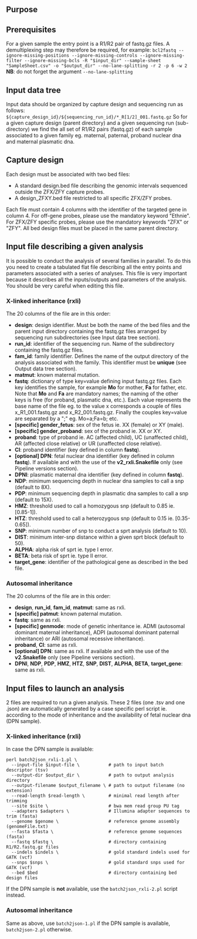 ## Purpose

## Prerequisites
For a given sample the entry point is a R1/R2 pair of fastq.gz files.
A demultiplexing step may therefore be required, for example:
`bcl2fastq --ignore-missing-positions --ignore-missing-controls --ignore-missing-filter --ignore-missing-bcls -R "$input_dir" --sample-sheet "SampleSheet.csv" -o "$output_dir" --no-lane-splitting -r 2 -p 6 -w 2`
**NB**: do not forget the argument `--no-lane-splitting`

## Input data tree
Input data should be organized by capture design and sequencing run as follows:
`${capture_design_id}/${sequencing_run_id}/*_R[1/2]_001.fastq.gz`
So for a given capture design (parent directory) and a given sequencing run (sub-directory) we find the all set of R1/R2 pairs (fastq.gz) of each sample associated to a given family eg. maternal, paternal, proband nuclear dna and maternal plasmatic dna.

## Capture design
Each design must be associated with two bed files:
- A standard design.bed file describing the genomic intervals sequenced outside the ZFX/ZFY capture probes.
- A design_ZFXY.bed file restricted to all specific ZFX/ZFY probes.

Each file must contain 4 columns with the identifier of the targeted gene in column 4.
For off-gene probes, please use the mandatory keyword "Ethnie".
For ZFX/ZFY specific probes, please use the mandatory keywords "ZFX" or "ZFY".
All bed design files must be placed in the same parent directory.

## Input file describing a given analysis
It is possible to conduct the analysis of several families in parallel.
To do this you need to create a tabulated flat file describing all the entry points and parameters associated with a series of analyses. This file is very important because it describes all the inputs/outputs and parameters of the analysis. You should be very careful when editing this file.

### X-linked inheritance (rxli)
The 20 columns of the file are in this order:
- **design**: design identifier. Must be both the name of the bed files and the parent input directory containing the fastq.gz files arranged by sequencing run subdirectories (see Input data tree section).
- **run_id**: identifier of the sequencing run. Name of the subdirectory containing the fastq.gz files.
- **fam_id**: family identifier. Defines the name of the output directory of the analysis associated with the family. This identifier must be **unique** (see Output data tree section).
- **matmut**: known maternal mutation.
- **fastq**: dictionary of type key=value defining input fastq.gz files. Each key identifies the sample, for example **Mo** for mother, **Fa** for father, etc. Note that **Mo** and **Fa** are mandatory names; the naming of the other keys is free (for proband, plasmatic dna, etc.). Each value represents the base name of the file eg. to the value x corresponds a couple of files x_R1_001.fastq.gz and x_R2_001.fastq.gz. Finally the couples key=value are separated by a ";" eg. Mo=a;Fa=b; etc.
- **\[specific\] gender_fetus**: sex of the fetus ie. XX (female) or XY (male).
- **\[specific\] gender_proband**: sex of the proband ie. XX or XY.
- **proband**: type of proband ie. AC (affected child), UC (unaffected child), AR (affected close relative) or UR (unaffected close relative).
- **CI**: proband identifier (key defined in column **fastq**).
- **\[optional\] DPN**: fetal nuclear dna identifier (key defined in column **fastq**). If available and with the use of the **v2_rxli.Snakefile** only (see Pipeline versions section).
- **DPNI**: plasmatic maternal dna identifier (key defined in column **fastq**).
- **NDP**: minimum sequencing depth in nuclear dna samples to call a snp (default to 8X).
- **PDP**: minimum sequencing depth in plasmatic dna samples to call a snp (default to 15X).
- **HMZ**: threshold used to call a homozygous snp (default to 0.85 ie. \[0.85-1\]).
- **HTZ**: threshold used to call a heterozygous snp (default to 0.15 ie. \[0.35-0.65\]).
- **SNP**: minimum number of snp to conduct a sprt analysis (default to 10).
- **DIST**: minimum inter-snp distance within a given sprt block (default to 50).
- **ALPHA**: alpha risk of sprt ie. type I error.
- **BETA**: beta risk of sprt ie. type II error.
- **target_gene**: identifier of the pathological gene as described in the bed file.

### Autosomal inheritance
The 20 columns of the file are in this order:
- **design**, **run_id**, **fam_id**, **matmut**: same as rxli.
- **\[specific\] patmut**: known paternal mutation.
- **fastq**: same as rxli.
- **\[specific\] genmode**: mode of genetic inheritance ie. ADMI (autosomal dominant maternal inheritance), ADPI (autosomal dominant paternal inheritance) or ARI (autosomal recessive inheritance).
- **proband**, **CI**: same as rxli.
- **\[optional\] DPN**: same as rxli. If available and with the use of the **v2.Snakefile** only (see Pipeline versions section).
- **DPNI**, **NDP**, **PDP**, **HMZ**, **HTZ**, **SNP**, **DIST**, **ALPHA**, **BETA**, **target_gene**: same as rxli.

## Input files to launch an analysis
2 files are required to run a given analysis. These 2 files (one .tsv and one .json) are automatically generated by a case specific perl script ie. according to the mode of inheritance and the availability of fetal nuclear dna (DPN sample).

### X-linked inheritance (rxli)
In case the DPN sample is available:
```
perl batch2json_rxli-1.pl \
  --input-file $input-file \           # path to input batch descriptor (tsv)
  --output-dir $output_dir \           # path to output analysis directory
  --output-filename $output_filename \ # path to output filename (no extension)
  --read-length $read-length \         # minimal read length after trimming
  --site $site \                       # bwa mem read group PU tag
  --adapters $adapters \               # Illumina adapter sequences to trim (fasta)
  --genome $genome \                   # reference genome assembly (genomeFile.txt)
  --fasta $fasta \                     # reference genome sequences (fasta)
  --fastq $fastq \                     # directory containing R1/R2.fastq.gz files
  --indels $indels \                   # gold standard indels used for GATK (vcf)
  --snps $snps \                       # gold standard snps used for GATK (vcf)
  --bed $bed                           # directory containing bed design files
```
If the DPN sample is **not** available, use the `batch2json_rxli-2.pl` script instead.

### Autosomal inheritance
Same as above, use `batch2json-1.pl` if the DPN sample is available, `batch2json-2.pl` otherwise. 


